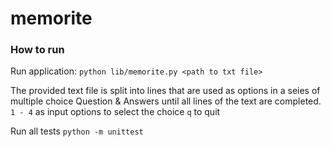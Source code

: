 # memorite

### How to run
Run application:
`python lib/memorite.py <path to txt file>`

The provided text file is split into lines that are used as options in a seies of multiple choice Question & Answers until all lines of the text are completed.
`1 - 4` as input options to select the choice
`q` to quit

Run all tests
`python -m unittest`
